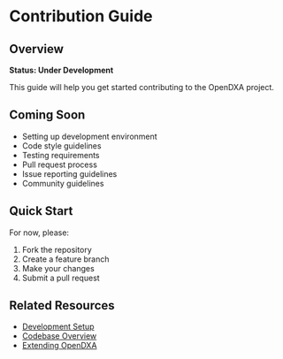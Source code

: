 # Contribution Guide

## Overview

**Status: Under Development**

This guide will help you get started contributing to the OpenDXA project.

## Coming Soon

- Setting up development environment
- Code style guidelines
- Testing requirements
- Pull request process
- Issue reporting guidelines
- Community guidelines

## Quick Start

For now, please:
1. Fork the repository
2. Create a feature branch
3. Make your changes
4. Submit a pull request

## Related Resources

- [Development Setup](../README.md)
- [Codebase Overview](../codebase/README.md)
- [Extending OpenDXA](../extending/README.md)
